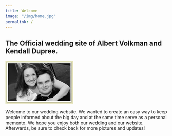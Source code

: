 ```yaml
---
title: Welcome
image: "/img/home.jpg"
permalink: /
---
```


The Official wedding site of Albert Volkman and Kendall Dupree.
---------------------------------------------------------------

<img src="img/albertandkendall.jpg" alt="Albert and Kendall" width="211" height="134" class="homeImage">

Welcome to our wedding website. We wanted to create an easy way to keep people informed about the big day and at the same time serve as a personal memento. We hope you enjoy both our wedding and our website. Afterwards, be sure to check back for more pictures and updates!
